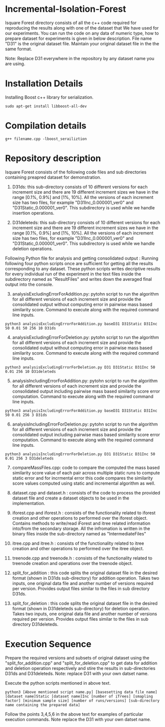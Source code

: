 # Incremental-Isolation-Forest

Isquare Forest directory consists of all the c++ code required for reproducing the results along with one of the dataset that We have used for our experiments. You can run the code on any data of numeric type, how to prepare dataset for experiments is given in below description. File name "D31" is the original dataset file. Maintain your original dataset file in the the same format.

Note: Replace D31 everywhere in the repository by any dataset name you are using.

# Installation Details
Installing Boost c++ library for serialization.
```
sudo apt-get install libboost-all-dev
```

# Compilation details
```
g++ filename.cpp -lboost_serailiztion
```
# Repository description
Isquare Forest consists of the following code files and sub directories containing preapred dataset for demonstration. 

1. D31ds: this sub-directory consists of 10 different versions for each increment size and there are 19 different increment sizes we have in the range [0.1%, 0.9%] and [1%, 10%]. All the versions of each increment size  has two files, for example  "D31Inc_0.000001_ver0" and "D31Static_0.000001_ver0". This subdirectory is used while we handle insertion operations.

2. D31deleteds: this sub-directory consists of 10 different versions for each increment size and there are 19 different increment sizes we have in the range [0.1%, 0.9%] and [1%, 10%]. All the versions of each increment size  has two files, for example  "D31Inc_0.000001_ver0" and "D31Static_0.000001_ver0". This subdirectory is used while we handle deletion operations.


Following Python file for analysis and getting consolidated output : Running following four python scripts once are sufficient for getting all the results corresponding to any dataset. These python scripts writes decriptive results for every individual run of the experiment in the text files inside the subdirectory named as "ResultFiles" and writes down the averaged final output into the console.
 
3. analysisExcludingErrorForAddition.py: pytohn script to run the algorithm for all different versions of each increment size and provide the consolidated output without computing error in pairwise mass based similarity score.
Command to execute along with the required command line inputs.
```
python3 analysisExcludingErrorForAddition.py baseD31 D31Static D31Inc 50 0.01 50 256 10 D31ds
```

4. analysisExcludingErrorForDeletion.py: pytohn script to run the algorithm for all different versions of each increment size and provide the consolidated output without computing error in pairwise mass based similarity score.
Command to execute along with the required command line inputs.
```
python3 analysisExcludingErrorForDeletion.py D31 D31Static D31Inc 50 0.01 256 10 D31deleteds
```

5. analysisIncludingErrorForAddition.py: pytohn script to run the algorithm for all different versions of each increment size and provide the consolidated output including pairwise mass based similarity score error computation.
Command to execute along with the required command line inputs.
```
python3 analysisIncludingErrorForAddition.py baseD31 D31Static D31Inc 50 0.01 256 3 D31ds
```

6. analysisIncludingErrorForDeletion.py: pytohn script to run the algorithm for all different versions of each increment size and provide the consolidated output including pairwise mass based similarity score error computation.
Command to execute along with the required command line inputs.
```
python3 analysisIncludingErrorForDeletion.py D31 D31Static D31Inc 50 0.01 256 3 D31deleteds
```

7. compareMassFiles.cpp: code to compare the computed the mass based similarity score value of each pair across multiple static runs to compute static error and for incrmental error this code compares the similarity score values computed using static and incremental algorithm as well.

8. dataset.cpp and dataset.h : consists of the code to process the provided dataset file and create a dataset objects to be used in the implementation.

9. iforest.cpp and iforest.h : consists of the functionality related to iforest creation and other operations to performed over the iforest object. Contains methods to write/read iForest and itree related information into/from the secondary storage. All the infromation is written in the binary files inside the sub-directory named as "IntermediateFiles"

10. itree.cpp and itree.h : consists of the functionality related to itree creation and other operations to performed over the itree object. 

11. treenode.cpp and treenode.h : consists of the functionality related to treenode creation and operations over the treenode object.

12. split_for_addition : this code splits the original dataset file in the desired format (shown in D31ds sub-directory) for addition operation. Takes two inputs, one original data file and another number of versions required per version. Provides output files similar to the files in sub directory D31ds.

13. split_for_deletion : this code splits the original dataset file in the desired format (shown in D31deleteds sub-directory) for deletion operation. Takes two inputs, one original data file and another number of versions required per version. Provides output files similar to the files in sub directory D31deleteds.


# Execution Sequence
Prepare the required versions and subsets of original dataset using the "split_for_addition.cpp" and "split_for_deletion.cpp" to get data for addition and deletion operation respectively and stire the results in sub-directories D31ds and D31deleteds. Note: replace D31 with your own datset name. 

Execute the python scripts mentioned in above text. 
```
python3 [Above mentioned script name.py] [basesetting data file name] [dataset name]Static [dataset name]Inc [number of iTrees] [smapling factor] [minimum sample size] [number of runs/versions] [sub-directory name containing the prepared data]
```
Follow the points 3,4,5,6 in the above text for examples of particular execution commands. Note replace the D31 with your own datset name.
